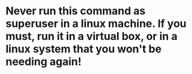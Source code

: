 # Never run this command as superuser in a linux machine. If you must, run it in a virtual box, or in a linux system that you won't be needing again!
